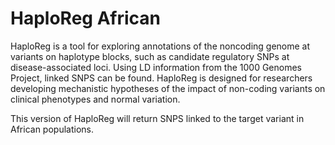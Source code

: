 # HaploReg African

HaploReg is a tool for exploring annotations of the noncoding genome at variants on haplotype blocks,
such as candidate regulatory SNPs at disease-associated loci. Using LD information from the 1000 
Genomes Project, linked SNPS can be found. HaploReg is designed for researchers developing mechanistic 
hypotheses of the impact of non-coding variants on clinical phenotypes and normal variation.

This version of HaploReg will return SNPS linked to the target variant in African populations.
